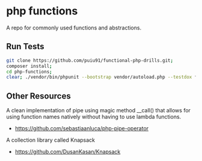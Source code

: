 # php functions

A repo for commonly used functions and abstractions.

## Run Tests

```bash
git clone https://github.com/puiu91/functional-php-drills.git;
composer install;
cd php-functions;
clear; ./vendor/bin/phpunit --bootstrap vendor/autoload.php --testdox functions/tests;
```

## Other Resources

A clean implementation of pipe using magic method __call() that allows for using function names natively without having to use lambda functions.

* https://github.com/sebastiaanluca/php-pipe-operator

A collection library called Knapsack

* https://github.com/DusanKasan/Knapsack
